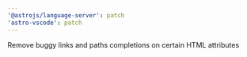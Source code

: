 ```yaml
---
'@astrojs/language-server': patch
'astro-vscode': patch
---
```


Remove buggy links and paths completions on certain HTML attributes
